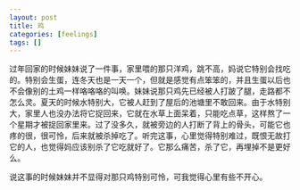 ```yaml
---
layout: post
title: 鸡
categories: [feelings]
tags: []
---
```


过年回家的时候妹妹说了一件事，家里喂的那只洋鸡，跳不高，妈说它特别会找吃的。特别会生蛋，连冬天也是一天一个，但就是感觉有点笨笨的，并且生蛋以后也不会像别的土鸡一样咯咯咯的叫唤。妹妹说那只鸡先已经被人打跛了腿，走路都不怎么灵。夏天的时候水特别大，它被人赶到了屋后的池塘里不敢回来。由于水特别大，家里人也没办法将它捉回来，它就在水草上面呆着，只能吃点草，这样熬了一个星期才被捉回家里来。过了没多久，就被旁边的人打断了背上的骨头，可能它也疼的很，很可怜，后来就被杀掉吃了。听完这事，心里觉得特别难过，既恨无故打它的人，也觉得妈应该别杀了它吃就好了。它那么痛苦，杀了它，再埋掉不是更好么。

说这事的时候妹妹并不显得对那只鸡特别可怜，可我觉得心里有些不开心。